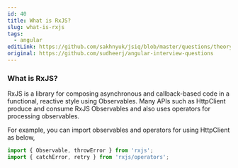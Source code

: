 ```yaml
---
id: 40
title: What is RxJS?
slug: what-is-rxjs
tags:
  - angular
editLink: https://github.com/sakhnyuk/jsiq/blob/master/questions/theory/angular/40.md
original: https://github.com/sudheerj/angular-interview-questions
---
```


### What is RxJS?

RxJS is a library for composing asynchronous and callback-based code in a functional, reactive style using Observables. Many APIs such as HttpClient produce and consume RxJS Observables and also uses operators for processing observables.

For example, you can import observables and operators for using HttpClient as below,

```javascript
import { Observable, throwError } from 'rxjs';
import { catchError, retry } from 'rxjs/operators';
```